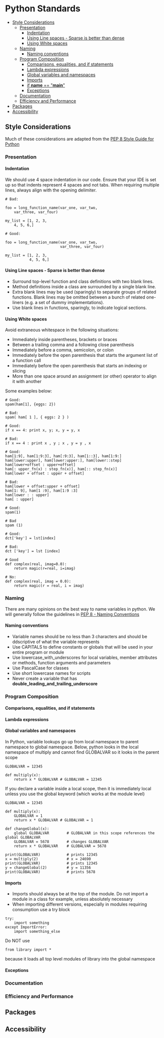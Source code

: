 # Python Standards
- [Style Considerations](#style-considerations)
  * [Presentation](#presentation)
    + [Indentation](#indentation)
    + [Using Line spaces - Sparse is better than dense](#using-line-spaces---sparse-is-better-than-dense)
    + [Using White spaces](#using-white-spaces)
  * [Naming](#naming)
    + [Naming conventions](#naming-conventions)
  * [Program Composition](#program-composition)
    + [Comparisons, equalities, and if statements](#comparisons--equalities--and-if-statements)
    + [Lambda expressions](#lambda-expressions)
    + [Global variables and namespaces](#global-variables-and-namespaces)
    + [Imports](#imports)
    + [if __name__ == "__main__"](#if---name---------main---)
    + [Exceptions](#exceptions)
  * [Documentation](#documentation)
  * [Efficiency and Performance](#efficiency-and-performance)
- [Packages](#packages)
- [Accessibility](#accessibility)

## Style Considerations
Much of these considerations are adapted from the [PEP 8  Style Guide for Python](https://peps.python.org/pep-0008/])
### Presentation
#### Indentation
We should use 4 space indentation in our code. Ensure that your IDE is set up so that indents represent 4 spaces and not tabs. When requiring multiple lines, always align with the opening delimiter.
```{python}
# Bad:  

foo = long_function_name(var_one, var_two,  
    var_three, var_four)  

my_list = [1, 2, 3,   
    4, 5, 6,]  

# Good:  

foo = long_function_name(var_one, var_two,  
                         var_three, var_four)  

my_list = [1, 2, 3,   
           4, 5, 6,]
```
#### Using Line spaces - Sparse is better than dense
- Surround top-level function and class definitions with two blank lines.
- Method definitions inside a class are surrounded by a single blank line.
- Extra blank lines may be used (sparingly) to separate groups of related functions. Blank lines may be omitted between a bunch of related one-liners (e.g. a set of dummy implementations).
- Use blank lines in functions, sparingly, to indicate logical sections.
#### Using White spaces
Avoid extraneous whitespace in the following situations:
- Immediately inside parentheses, brackets or braces
- Between a trailing comma and a following close parenthesis
- Immediately before a comma, semicolon, or colon
- Immediately before the open parenthesis that starts the argument list of a function call
- Immediately before the open parenthesis that starts an indexing or slicing
- More than one space around an assignment (or other) operator to align it with another
  
Some examples below:
```{python}
# Good:  
spam(ham[1], {eggs: 2})  

# Bad:  
spam( ham[ 1 ], { eggs: 2 } )  

# Good:  
if x == 4: print x, y; x, y = y, x  

# Bad:  
if x == 4 : print x , y ; x , y = y , x  

# Good:  
ham[1:9], ham[1:9:3], ham[:9:3], ham[1::3], ham[1:9:]  
ham[lower:upper], ham[lower:upper:], ham[lower::step]  
ham[lower+offset : upper+offset]  
ham[: upper_fn(x) : step_fn(x)], ham[:: step_fn(x)]  
ham[lower + offset : upper + offset]  

# Bad:  
ham[lower + offset:upper + offset]  
ham[1: 9], ham[1 :9], ham[1:9 :3]  
ham[lower : : upper]  
ham[ : upper]  

# Good:  
spam(1)  

# Bad  
spam (1)  

# Good:  
dct['key'] = lst[index]  

# Bad:  
dct ['key'] = lst [index]  

# Good  
def complex(real, imag=0.0):  
    return magic(r=real, i=imag)  

# No:  
def complex(real, imag = 0.0):  
    return magic(r = real, i = imag)

```
### Naming
There are many opinions on the best way to name variables in python. We will generally follow the guidelines in [PEP 8 - Naming Conventions](https://peps.python.org/pep-0008/#naming-conventions)
#### Naming conventions
- Variable names should be no less than 3 characters and should be ddscriptive of what the variable represents
- Use CAPITALS to define constants or globals that will be used in your entire program or module
- Use lowercase_with_underscores for local variables, member attributes or methods, function arguments and parameters
- Use PascalCase for classes
- Use short lowercase names for scripts
- Never create a variable that has __double_leading_and_trailing_underscore__

### Program Composition
#### Comparisons, equalities, and if statements
#### Lambda expressions
#### Global variables and namespaces
In Python, variable lookups go up from local namespace to parent namespace to global namespace. Below, python looks in the local namespace of multiply and cannot find GLOBALVAR so it looks in the parent scope
```{python}
GLOBALVAR = 12345  

def multiply(x):  
    return x * GLOBALVAR # GLOBALVAR = 12345
```
If you declare a variable inside a local scope, then it is immediately local unless you use the global keyword (which works at the module level)
```{python}
GLOBALVAR = 12345  

def multiply(x):  
    GLOBALVAR = 1  
    return x * GLOBALVAR # GLOBALVAR = 1  

def changeGlobal(x):  
    global GLOBALVAR        # GLOBALVAR in this scope references the global GLOBALVAR  
    GLOBALVAR = 5678        # changes GLOBALVAR  
    return x * GLOBALVAR    # GLOBALVAR = 5678  

print(GLOBALVAR)            # prints 12345  
x = multiply(2)             # x = 24690  
print(GLOBALVAR)            # prints 12345  
y = changeGlobal(2)         # y = 11356  
print(GLOBALVAR)            # prints 5678
```

#### Imports
- Imports should always be at the top of the module. Do not import a module in a class for example, unless absolutely necessary
- When importing different versions, especially in modules requiring consumption use a try block
```{python}
try:  
    import something  
except ImportError:  
    import something_else
```
Do NOT use
```{python}
from library import *
```
because it loads all top level modules of library into the global namespace

#### Exceptions
### Documentation
### Efficiency and Performance
## Packages
## Accessibility


